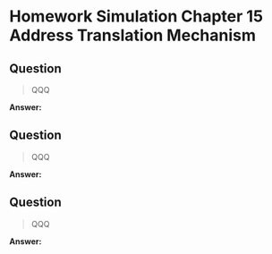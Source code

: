 # Homework Simulation Chapter 15 Address Translation Mechanism

## Question

> QQQ

**Answer:**

## Question

> QQQ

**Answer:**

## Question

> QQQ

**Answer:**
